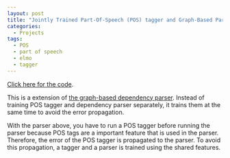 ```yaml
---
layout: post
title: "Jointly Trained Part-Of-Speech (POS) tagger and Graph-Based Parser"
categories:
  - Projects
tags:
  - POS
  - part of speech
  - elmo
  - tagger
---
```


[Click here for the code](https://github.com/kazzyabe/Joint_POS_PARSE).

This is a extension of [the graph-based dependency parser](/hydeout/projects/2021/01/13/projects-graph.html). Instead of training POS tagger and dependency parser separately, it trains them at the same time to avoid the error propagation. 

With the parser above, you have to run a POS tagger before running the parser because POS tags are a important feature that is used in the parser. Therefore, the error of the POS tagger is propagated to the parser. To avoid this propagation, a tagger and a parser is trained using the shared features.